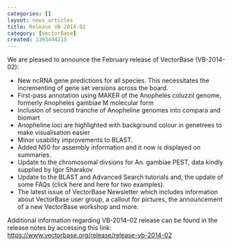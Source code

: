```yaml
---
categories: []
layout: news_articles
title: Release VB-2014-02
category: [VectorBase]
created: 1393444215
---
```

<p>We are pleased to announce the February release of VectorBase (VB-2014-02):</p>

<ul> <li>New ncRNA gene predictions for all species. This necessitates the incrementing of gene set versions across the board.</li> <li>First-pass annotation using MAKER of the Anopheles coluzzii genome, formerly Anopheles gambiae M molecular form</li> <li>Inclusion of second tranche of Anopheline genomes into compara and biomart</li><li>Anopheline loci are highlighted with background colour in genetrees to make visualisation easier</li><li>Minor usability improvements to BLAST.</li><li>Added N50 for assembly information and it now is displayed on summaries.</li><li>Update to the chromosomal divsions for An. gambiae PEST, data kindly supplied by Igor Sharakov</li><li>Update to the BLAST and Advanced Search tutorials and, the update of some FAQs (click here and here for two examples).</li><li>The latest issue of VectorBase Newsletter which includes information about VectorBase user group, a callout for pictures, the announcement of a new VectorBase workshop and more.</li></ul>

Additional information regarding VB-2014-02 release can be found in the release notes by accessing this link: <a href="https://www.vectorbase.org/release/release-vb-2014-02">https://www.vectorbase.org/release/release-vb-2014-02</a>








